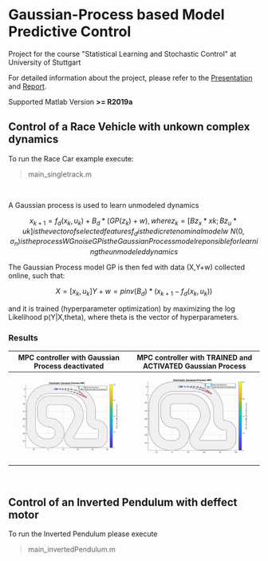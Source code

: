 # Gaussian-Process based Model Predictive Control
Project for the course "Statistical Learning and Stochastic Control" at University of Stuttgart


For detailed information about the project, please refer to the [Presentation](./Presentation.pdf) and [Report](./Report.pdf).

Supported Matlab Version **>= R2019a**


## Control of a Race Vehicle with unkown complex dynamics

To run the Race Car example execute:
> main_singletrack.m

<br>

A Gaussian process is used to learn unmodeled dynamics
```math
    x_{k+1} = f_d(x_k,u_k) + B_d * ( GP(z_k) + w )

    , where z_k = [Bz_x*xk ; Bz_u*uk] is the vector of selected features
            f_d is the dicrete nominal model
            w ~ N(0,\sigma_n) is the process WG noise
            GP is the Gaussian Process model reponsible for learning the unmodeled dynamics

```
The Gaussian Process model GP is then fed with data (X,Y+w) collected online, such that:
```math
    X = [x_k,u_k]
    Y + w = pinv(B_d) * ( x_{k+1} - f_d(x_k,u_k) )
```
and it is trained (hyperparameter optimization) by maximizing the log Likelihood p(Y|X,theta), where theta is the vector of hyperparameters.



### Results


| MPC controller with Gaussian Process **deactivated**        | MPC controller with **TRAINED** and **ACTIVATED** Gaussian Process         |
| ------------- |-------------|
| <img src="./simresults/trackAnimVideo-16-Jan-2020-without-GP.gif" alt="drawing" width="400"/>      | <img src="./simresults/trackAnimVideo-16-Jan-2020-with-GP-optimized.gif" alt="drawing" width="400"/>    |

<br>

## Control of an Inverted Pendulum with deffect motor

To run the Inverted Pendulum please execute
> main_invertedPendulum.m
